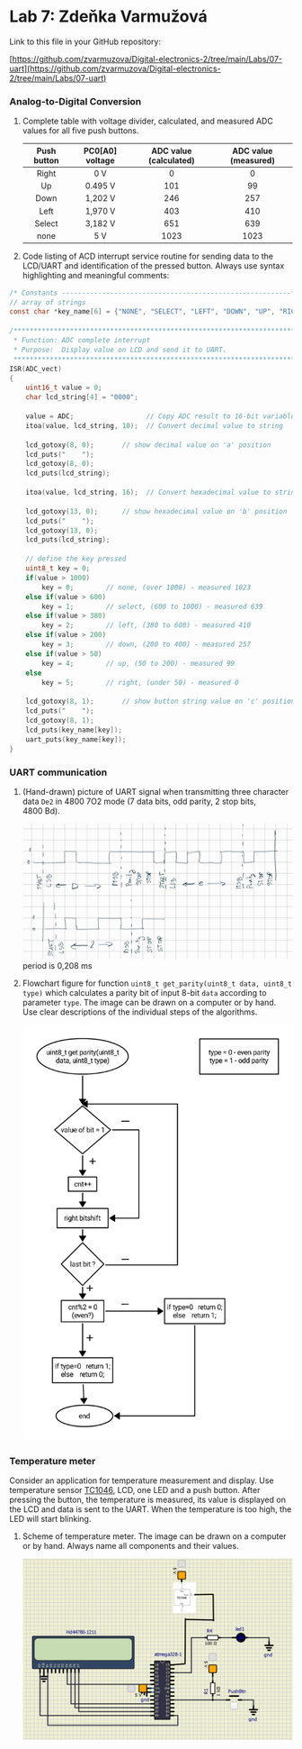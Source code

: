 # Lab 7: Zdeňka Varmužová

Link to this file in your GitHub repository:

[https://github.com/zvarmuzova/Digital-electronics-2/tree/main/Labs/07-uart](https://github.com/zvarmuzova/Digital-electronics-2/tree/main/Labs/07-uart)


### Analog-to-Digital Conversion

1. Complete table with voltage divider, calculated, and measured ADC values for all five push buttons.

   | **Push button** | **PC0[A0] voltage** | **ADC value (calculated)** | **ADC value (measured)** |
   | :-: | :-: | :-: | :-: |
   | Right  | 0&nbsp;V | 0   | 0 |
   | Up     | 0.495&nbsp;V | 101 | 99 |
   | Down   | 1,202&nbsp;V | 246 | 257 |
   | Left   | 1,970&nbsp;V | 403 | 410 |
   | Select | 3,182&nbsp;V | 651 | 639 |
   | none   | 5&nbsp;V | 1023 | 1023 |

2. Code listing of ACD interrupt service routine for sending data to the LCD/UART and identification of the pressed button. Always use syntax highlighting and meaningful comments:

```c
/* Constants ---------------------------------------------------------*/
// array of strings 
const char *key_name[6] = {"NONE", "SELECT", "LEFT", "DOWN", "UP", "RIGHT"};

/**********************************************************************
 * Function: ADC complete interrupt
 * Purpose:  Display value on LCD and send it to UART.
 **********************************************************************/
ISR(ADC_vect)
{
    uint16_t value = 0;
    char lcd_string[4] = "0000";

    value = ADC;                  // Copy ADC result to 16-bit variable
    itoa(value, lcd_string, 10);  // Convert decimal value to string

    lcd_gotoxy(8, 0);		// show decimal value on 'a' position
    lcd_puts("    ");
    lcd_gotoxy(8, 0);
    lcd_puts(lcd_string);
	
	itoa(value, lcd_string, 16);  // Convert hexadecimal value to string
	
	lcd_gotoxy(13, 0);		// show hexadecimal value on 'b' position
	lcd_puts("    ");
	lcd_gotoxy(13, 0);
	lcd_puts(lcd_string);

	// define the key pressed
	uint8_t key = 0;
	if(value > 1000) 
		key = 0;		// none, (over 1000) - measured 1023
	else if(value > 600)
		key = 1;		// select, (600 to 1000) - measured 639
	else if(value > 380)
		key = 2;		// left, (380 to 600) - measured 410
	else if(value > 200)
		key = 3;		// down, (200 to 400) - measured 257
	else if(value > 50)
		key = 4;		// up, (50 to 200) - measured 99
	else
		key = 5;		// right, (under 50) - measured 0
	
	lcd_gotoxy(8, 1);		// show button string value on 'c' position
	lcd_puts("    ");
	lcd_gotoxy(8, 1);
	lcd_puts(key_name[key]);
	uart_puts(key_name[key]);
}
```


### UART communication

1. (Hand-drawn) picture of UART signal when transmitting three character data `De2` in 4800 7O2 mode (7 data bits, odd parity, 2 stop bits, 4800&nbsp;Bd).

   ![uart signal](images/uart_signal.jpg)
   period is 0,208 ms

2. Flowchart figure for function `uint8_t get_parity(uint8_t data, uint8_t type)` which calculates a parity bit of input 8-bit `data` according to parameter `type`. The image can be drawn on a computer or by hand. Use clear descriptions of the individual steps of the algorithms.

   ![flowchart](images/flowchart.jpg)


### Temperature meter

Consider an application for temperature measurement and display. Use temperature sensor [TC1046](http://ww1.microchip.com/downloads/en/DeviceDoc/21496C.pdf), LCD, one LED and a push button. After pressing the button, the temperature is measured, its value is displayed on the LCD and data is sent to the UART. When the temperature is too high, the LED will start blinking.

1. Scheme of temperature meter. The image can be drawn on a computer or by hand. Always name all components and their values.

   ![temperature meter](images/temperature_meter.png)
